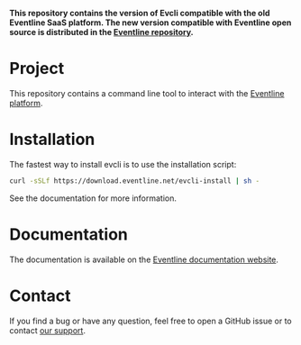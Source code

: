 **This repository contains the version of Evcli compatible with the old
Eventline SaaS platform. The new version compatible with Eventline open source
is distributed in the [Eventline
repository](https://github.com/exograd/eventline).**

# Project
This repository contains a command line tool to interact with the [Eventline
platform](https://www.eventline.net).

# Installation
The fastest way to install evcli is to use the installation script:
```sh
curl -sSLf https://download.eventline.net/evcli-install | sh -
```

See the documentation for more information.

# Documentation
The documentation is available on the [Eventline documentation
website](https://docs.eventline.net/tools/evcli).

# Contact
If you find a bug or have any question, feel free to open a GitHub issue or to
contact [our support](mailto:support@eventline.net).
